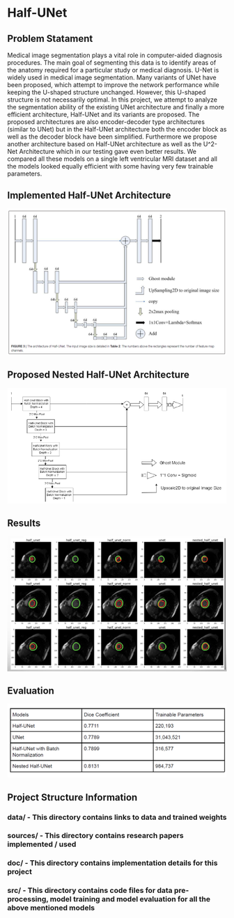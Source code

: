 # Half-UNet

## Problem Statament
Medical image segmentation plays a vital role in computer-aided diagnosis procedures. The
main goal of segmenting this data is to identify areas of the anatomy required for a particular
study or medical diagnosis. U-Net is widely used in medical image segmentation. Many variants
of UNet have been proposed, which attempt to improve the network performance while keeping
the U-shaped structure unchanged. However, this U-shaped structure is not necessarily optimal.
In this project, we attempt to analyze the segmentation ability of the existing UNet architecture
and finally a more efficient architecture, Half-UNet and its variants are proposed. The proposed
architectures are also encoder-decoder type architectures (similar to UNet) but in the Half-UNet
architecture both the encoder block as well as the decoder block have been simplified.
Furthermore we propose another architecture based on Half-UNet architecture as well as the
U^2-Net Architecture which in our testing gave even better results. We compared all these
models on a single left ventricular MRI dataset and all the models looked equally efficient with
some having very few trainable parameters.

## Implemented Half-UNet Architecture
![My Image](data/model_arch.png)

## Proposed Nested Half-UNet Architecture
![My Image](data/model_arch1.png)

## Results
![My Image](data/outputs.png)

## Evaluation
![My Image](data/results.png)

## Project Structure Information
### data/ - This directory contains links to data and trained weights
### sources/ - This directory contains research papers implemented / used
### doc/ - This directory contains implementation details for this project
### src/ - This directory contains code files for data pre-processing, model training and model evaluation for all the above mentioned models


